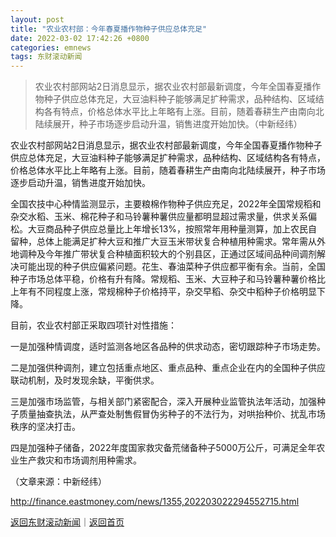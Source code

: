 ```yaml
---
layout: post
title: "农业农村部：今年春夏播作物种子供应总体充足"
date: 2022-03-02 17:42:26 +0800
categories: emnews
tags: 东财滚动新闻
---
```

> 农业农村部网站2日消息显示，据农业农村部最新调度，今年全国春夏播作物种子供应总体充足，大豆油料种子能够满足扩种需求，品种结构、区域结构各有特点，价格总体水平比上年略有上涨。目前，随着春耕生产由南向北陆续展开，种子市场逐步启动升温，销售进度开始加快。（中新经纬）

<p>农业农村部网站2日消息显示，据农业农村部最新调度，今年全国春夏播作物种子供应总体充足，大豆油料种子能够满足扩种需求，品种结构、区域结构各有特点，价格总体水平比上年略有上涨。目前，随着春耕生产由南向北陆续展开，种子市场逐步启动升温，销售进度开始加快。</p>
 <p>全国农技中心种情监测显示，主要粮棉作物种子供应充足，2022年全国常规稻和杂交水稻、玉米、棉花种子和马铃薯种薯供应量都明显超过需求量，供求关系偏松。大豆商品种子供应总量比上年增长13%，按照常年用种量测算，加上农民自留种，总体上能满足扩种大豆和推广大豆玉米带状复合种植用种需求。常年需从外地调种及今年推广带状复合种植面积较大的个别县区，正通过区域间品种间调剂解决可能出现的种子供应偏紧问题。花生、春油菜种子供应都平衡有余。当前，全国种子市场总体平稳，价格有升有降。常规稻、玉米、大豆种子和马铃薯种薯价格比上年有不同程度上涨，常规棉种子价格持平，杂交早稻、杂交中稻种子价格明显下降。</p>
 <p>目前，农业农村部正采取四项针对性措施：</p>
 <p>一是加强种情调度，适时监测各地区各品种的供求动态，密切跟踪种子市场走势。</p>
 <p>二是加强供种调剂，建立包括重点地区、重点品种、重点企业在内的全国种子供应联动机制，及时发现余缺，平衡供求。</p>
 <p>三是加强市场监管，与相关部门紧密配合，深入开展种业监管执法年活动，加强种子质量抽查执法，从严查处制售假冒伪劣种子的不法行为，对哄抬种价、扰乱市场秩序的坚决打击。</p>
 <p>四是加强种子储备，2022年度国家救灾备荒储备种子5000万公斤，可满足全年农业生产救灾和市场调剂用种需求。</p><p class="em_media">（文章来源：中新经纬）</p>

<http://finance.eastmoney.com/news/1355,202203022294552715.html>

[返回东财滚动新闻](//finews.withounder.com/emnews/)｜[返回首页](//finews.withounder.com/)